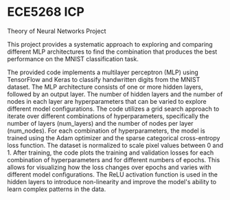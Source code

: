 # ECE5268 ICP
Theory of Neural Networks Project

This project provides a systematic approach to exploring and comparing different MLP architectures to find the combination that produces the best performance on the MNIST classification task.

The provided code implements a multilayer perceptron (MLP) using TensorFlow and Keras to classify handwritten digits from the MNIST dataset. The MLP architecture consists of one or more hidden layers, followed by an output layer. The number of hidden layers and the number of nodes in each layer are hyperparameters that can be varied to explore different model configurations. The code utilizes a grid search approach to iterate over different combinations of hyperparameters, specifically the number of layers (num_layers) and the number of nodes per layer (num_nodes). For each combination of hyperparameters, the model is trained using the Adam optimizer and the sparse categorical cross-entropy loss function. The dataset is normalized to scale pixel values between 0 and 1. After training, the code plots the training and validation losses for each combination of hyperparameters and for different numbers of epochs. This allows for visualizing how the loss changes over epochs and varies with different model configurations. The ReLU activation function is used in the hidden layers to introduce non-linearity and improve the model's ability to learn complex patterns in the data. 
